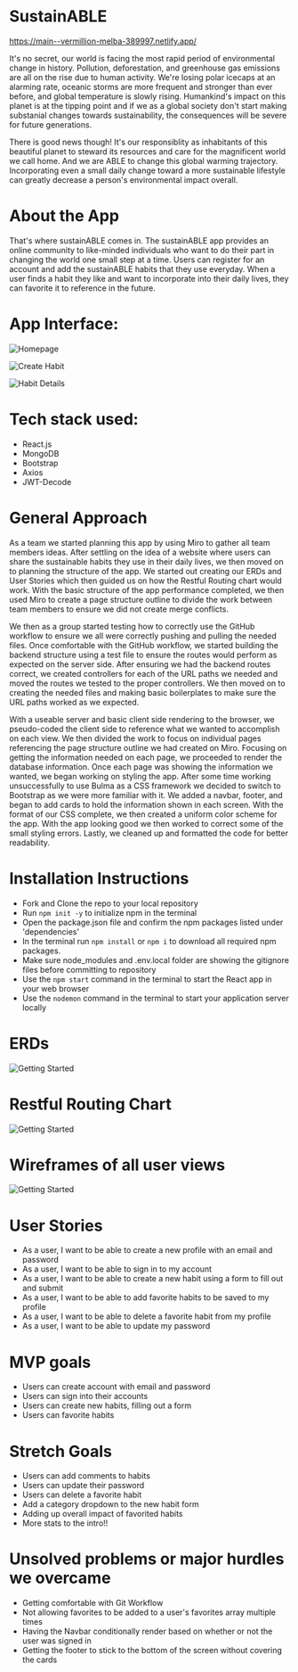 # SustainABLE 

https://main--vermillion-melba-389997.netlify.app/

It's no secret, our world is facing the most rapid period of environmental change in history. Pollution, deforestation, and greenhouse gas emissions are all on the rise due to human activity. We're losing polar icecaps at an alarming rate, oceanic storms are more frequent and stronger than ever before, and global temperature is slowly rising. Humankind's impact on this planet is at the tipping point and if we as a global society don't start making substanial changes towards sustainability, the consequences will be severe for future generations.

There is good news though! It's our responsiblity as inhabitants of this beautiful planet to steward its resources and care for the magnificent world we call home. And we are ABLE to change this global warming trajectory. Incorporating even a small daily change toward a more sustainable lifestyle can greatly decrease a person's environmental impact overall. 

# About the App

That's where sustainABLE comes in. The sustainABLE app provides an online community to like-minded individuals who want to do their part in changing the world one small step at a time. Users can register for an account and add the sustainABLE habits that they use everyday. When a user finds a habit they like and want to incorporate into their daily lives, they can favorite it to reference in the future.

# App Interface:

![Homepage](./pics/homepage_screenshot.png)

![Create Habit](./pics/create_new_habit_screenshot.png)

![Habit Details](./pics/habit_details_page_screenshot.png)

# Tech stack used:
* React.js
* MongoDB
* Bootstrap
* Axios
* JWT-Decode

# General Approach

As a team we started planning this app by using Miro to gather all team members ideas. After settling on the idea of a website where users can share the sustainable habits they use in their daily lives, we then moved on to planning the structure of the app. We started out creating our ERDs and User Stories which then guided us on how the Restful Routing chart would work. With the basic structure of the app performance completed, we then used Miro to create a page structure outline to divide the work between team members to ensure we did not create merge conflicts.

We then as a group started testing how to correctly use the GitHub workflow to ensure we all were correctly pushing and pulling the needed files. Once comfortable with the GitHub workflow, we started building the backend structure using a test file to ensure the routes would perform as expected on the server side. After ensuring we had the backend routes correct, we created controllers for each of the URL paths we needed and moved the routes we tested to the proper controllers. We then moved on to creating the needed files and making basic boilerplates to make sure the URL paths worked as we expected.

With a useable server and basic client side rendering to the browser, we pseudo-coded the client side to reference what we wanted to accomplish on each view. We then divided the work to focus on individual pages referencing the page structure outline we had created on Miro. Focusing on getting the information needed on each page, we proceeded to render the database information. Once each page was showing the information we wanted, we began working on styling the app. After some time working unsuccessfully to use Bulma as a CSS framework we decided to switch to Bootstrap as we were more familiar with it. We added a navbar, footer, and began to add cards to hold the information shown in each screen. With the format of our CSS complete, we then created a uniform color scheme for the app. With the app looking good we then worked to correct some of the small styling errors. Lastly, we cleaned up and formatted the code for better readability.

# Installation Instructions

* Fork and Clone the repo to your local repository
* Run `npm init -y` to initialize npm in the terminal
* Open the package.json file and confirm the npm packages listed under 'dependencies'
* In the terminal run `npm install` or `npm i` to download all required npm packages.
* Make sure node_modules and .env.local folder are showing the gitignore files before committing to repository
* Use the `npm start` command in the terminal to start the React app in your web browser
* Use the `nodemon` command in the terminal to start your application server locally

# ERDs

![Getting Started](./pics/ERD.png)

# Restful Routing Chart

![Getting Started](./pics/RRC.png)

# Wireframes of all user views

![Getting Started](./pics/Wireframes.png)

# User Stories

* As a user, I want to be able to create a new profile with an email and password
* As a user, I want to be able to sign in to my account
* As a user, I want to be able to create a new habit using a form to fill out and submit
* As a user, I want to be able to add favorite habits to be saved to my profile
* As a user, I want to be able to delete a favorite habit from my profile
* As a user, I want to be able to update my password

# MVP goals

* Users can create account with email and password
* Users can sign into their accounts
* Users can create new habits, filling out a form
* Users can favorite habits

# Stretch Goals

* Users can add comments to habits
* Users can update their password
* Users can delete a favorite habit
* Add a category dropdown to the new habit form
* Adding up overall impact of favorited habits
* More stats to the intro!!

# Unsolved problems or major hurdles we overcame

* Getting comfortable with Git Workflow
* Not allowing favorites to be added to a user's favorites array multiple times
* Having the Navbar conditionally render based on whether or not the user was signed in
* Getting the footer to stick to the bottom of the screen without covering the cards

